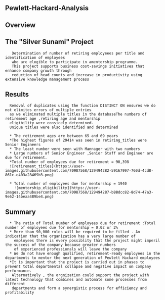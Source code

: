   ## Pewlett-Hackard-Analysis
  ## Overview
  ## The "Silver Sunami" Project
       Determination of number of retiring employeees per title and identification of employees 
       who are elogible to participate in amentorship programme.
       This project supports business cost-savings initiatives that enhance company growth through 
       reduction of head counts and increase in productivity using extensive knowledge management process
   
  ## Results
      Removal of duplicates using the function DISTINCT ON ensures we do not elimites errors of multiple entries 
      as we eliminated multiple titles in the databaseThe numbers of retirement age ,retiring age and mentorship 
      eligibility were consicely determined.
      Unique titles were also identified and determined
      
      * The retirement ages are between 65 and 69 years
      *The highest figures of 29414 was seen in retiring_titles were Senior Engineers
      * The least number were seen with Mannager with two numbers
      * Large numbers of Senior Engineer ,Senior Staff and Engineer are due for retirement.
      *Total number of employees due for retirement = 90,398
      ![retirement_titles](https://user-images.githubusercontent.com/70987568/129494282-59167997-760d-4cd8-861c-e403a28469b3.png)
      
      * Total number of employees due for mentorship = 1940
        ![mentorship_eligibility](https://user-images.githubusercontent.com/70987568/129494287-b88dcc82-8d74-47a3-9e62-14beaa489be4.png)   
        
   ## Summary
    
      * The ratio of Total number of employees due for retirement :Total number of employees due for mentorship = 0.02 or 2%
      * More than 90,000 roles will be required to be filled . An indication that the organization has a very large number of
        employees there is every possiblity that the project might imperil the success of the company because greater numbers 
        of experienced professionals will leave the company
      * We do not have enough qualified, retirement-ready employees in the departments to mentor the next generation of Pewlett Hackard employees
      *It is important that the project is carried out in phases to prevent total departmental collapse and negative impact on company performance.
       Alternatively , the orgnization could support the project with latest technology that combines and automate some processes from different 
       departments and form a synergistic process for efficiency and profitability





























